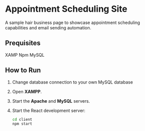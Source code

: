 # Appointment Scheduling Site

A sample hair business page to showcase appointment scheduling capabilities and email sending automation.


## Prequisites
XAMP
Npm
MySQL


## How to Run
1. Change database connection to your own MySQL database
2. Open **XAMPP**.
3. Start the **Apache** and **MySQL** servers.
4. Start the React development server:

   ```bash
   cd client
   npm start

